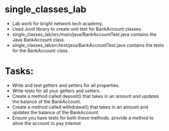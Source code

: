 # single_classes_lab

* Lab work for bright network tech academy.
* Used Junit library to create unit test for BankAccount classes.
* single_classes_lab/src/main/java/BankAccountTest.java contains the Java BankAccount class.
* single_classes_labsrc/test/java/BankAccountTest.java contains the tests for the BankAccount class.


# Tasks:
* Write and test getters and setters for all properties.
* Write tests for all your getters and setters.
* Create a method called deposit() that takes in an amount and updates the balance of the BankAccount.
* Create a method called withdrawal() that takes in an amount and updates the balance of the BankAccount.
* Ensure you have tests for both these methods.
  provide a method to allow the account to pay interest
